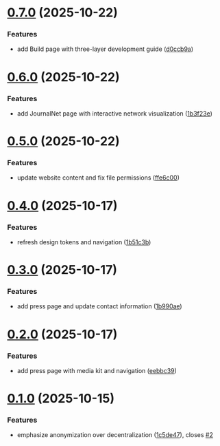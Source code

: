 # [0.7.0](https://github.com/JournalFoundation/journalfoundation.org/compare/v0.6.0...v0.7.0) (2025-10-22)


### Features

* add Build page with three-layer development guide ([d0ccb9a](https://github.com/JournalFoundation/journalfoundation.org/commit/d0ccb9aceaecac4ab7f2cc522c0ac8c3ba14f81c))

# [0.6.0](https://github.com/JournalFoundation/journalfoundation.org/compare/v0.5.0...v0.6.0) (2025-10-22)


### Features

* add JournalNet page with interactive network visualization ([1b3f23e](https://github.com/JournalFoundation/journalfoundation.org/commit/1b3f23e40dcba88837d14e711608ebab0dddb757))

# [0.5.0](https://github.com/JournalFoundation/journalfoundation.org/compare/v0.4.0...v0.5.0) (2025-10-22)


### Features

* update website content and fix file permissions ([ffe6c00](https://github.com/JournalFoundation/journalfoundation.org/commit/ffe6c005c5531233e93973eb0d2d75ba030ad598))

# [0.4.0](https://github.com/JournalFoundation/journalfoundation.org/compare/v0.3.0...v0.4.0) (2025-10-17)


### Features

* refresh design tokens and navigation ([1b51c3b](https://github.com/JournalFoundation/journalfoundation.org/commit/1b51c3bba7e05157796168774e8f6414115a2cea))

# [0.3.0](https://github.com/JournalFoundation/journalfoundation.org/compare/v0.2.0...v0.3.0) (2025-10-17)


### Features

* add press page and update contact information ([1b990ae](https://github.com/JournalFoundation/journalfoundation.org/commit/1b990aee009ccfffd8e784470852682911c6a5e7))

# [0.2.0](https://github.com/JournalFoundation/journalfoundation.org/compare/v0.1.0...v0.2.0) (2025-10-17)


### Features

* add press page with media kit and navigation ([eebbc39](https://github.com/JournalFoundation/journalfoundation.org/commit/eebbc39dcaa7cbc767547a7ba80f22008565f8d0))

# [0.1.0](https://github.com/JournalFoundation/journalfoundation.org/compare/v0.0.0...v0.1.0) (2025-10-15)


### Features

* emphasize anonymization over decentralization ([1c5de47](https://github.com/JournalFoundation/journalfoundation.org/commit/1c5de47b887abb2a2b3270354a803dba3d188912)), closes [#2](https://github.com/JournalFoundation/journalfoundation.org/issues/2)

